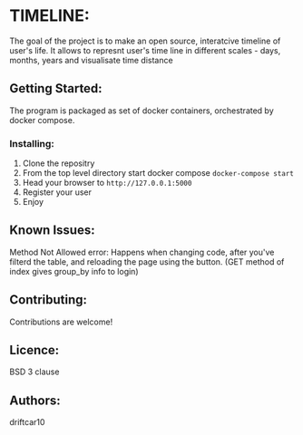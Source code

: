 # TIMELINE:
The goal of the project is to make an open source, interatcive timeline of user's life.
It allows to represnt user's time line in different scales - days, months, years and
visualisate time distance

## Getting Started:
The program is packaged as set of docker containers, orchestrated by docker compose.

### Installing:
1. Clone the repositry
2. From the top level directory start docker compose ```docker-compose start```
3. Head your browser to ```http://127.0.0.1:5000```
4. Register your user
5. Enjoy

## Known Issues:
Method Not Allowed error: Happens when changing code, after you've filterd the table, and reloading the page using the button. 
    (GET method of index gives group_by info to login)

## Contributing:
Contributions are welcome!

## Licence:
BSD 3 clause

## Authors:
driftcar10